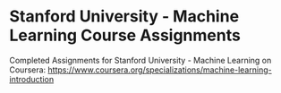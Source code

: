 # Stanford University - Machine Learning Course Assignments
Completed Assignments for Stanford University - Machine Learning on Coursera:
https://www.coursera.org/specializations/machine-learning-introduction
